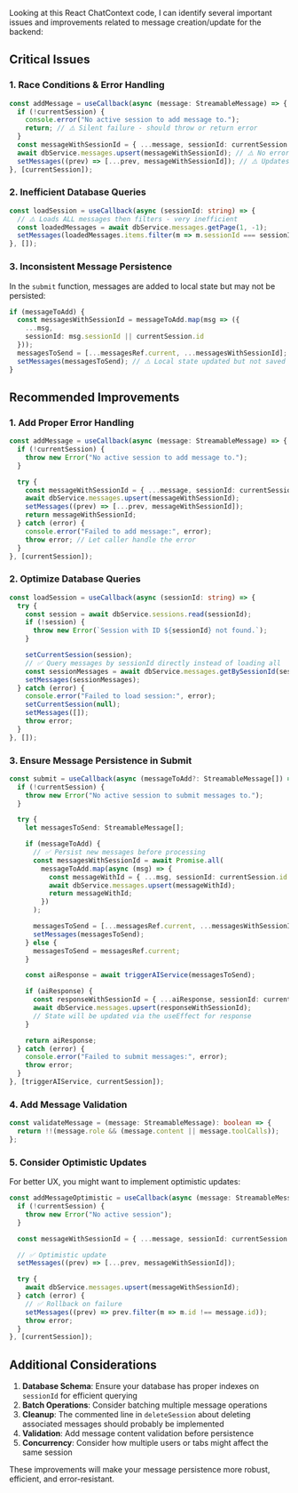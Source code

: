 Looking at this React ChatContext code, I can identify several important issues and improvements related to message creation/update for the backend:

## Critical Issues

### 1. **Race Conditions & Error Handling**
```typescript
const addMessage = useCallback(async (message: StreamableMessage) => {
  if (!currentSession) {
    console.error("No active session to add message to.");
    return; // ⚠️ Silent failure - should throw or return error
  }
  const messageWithSessionId = { ...message, sessionId: currentSession.id };
  await dbService.messages.upsert(messageWithSessionId); // ⚠️ No error handling
  setMessages((prev) => [...prev, messageWithSessionId]); // ⚠️ Updates state even if DB fails
}, [currentSession]);
```

### 2. **Inefficient Database Queries**
```typescript
const loadSession = useCallback(async (sessionId: string) => {
  // ⚠️ Loads ALL messages then filters - very inefficient
  const loadedMessages = await dbService.messages.getPage(1, -1);
  setMessages(loadedMessages.items.filter(m => m.sessionId === sessionId));
}, []);
```

### 3. **Inconsistent Message Persistence**
In the `submit` function, messages are added to local state but may not be persisted:
```typescript
if (messageToAdd) {
  const messagesWithSessionId = messageToAdd.map(msg => ({
    ...msg,
    sessionId: msg.sessionId || currentSession.id
  }));
  messagesToSend = [...messagesRef.current, ...messagesWithSessionId];
  setMessages(messagesToSend); // ⚠️ Local state updated but not saved to DB
}
```

## Recommended Improvements

### 1. **Add Proper Error Handling**
```typescript
const addMessage = useCallback(async (message: StreamableMessage) => {
  if (!currentSession) {
    throw new Error("No active session to add message to.");
  }

  try {
    const messageWithSessionId = { ...message, sessionId: currentSession.id };
    await dbService.messages.upsert(messageWithSessionId);
    setMessages((prev) => [...prev, messageWithSessionId]);
    return messageWithSessionId;
  } catch (error) {
    console.error("Failed to add message:", error);
    throw error; // Let caller handle the error
  }
}, [currentSession]);
```

### 2. **Optimize Database Queries**
```typescript
const loadSession = useCallback(async (sessionId: string) => {
  try {
    const session = await dbService.sessions.read(sessionId);
    if (!session) {
      throw new Error(`Session with ID ${sessionId} not found.`);
    }

    setCurrentSession(session);
    // ✅ Query messages by sessionId directly instead of loading all
    const sessionMessages = await dbService.messages.getBySessionId(sessionId);
    setMessages(sessionMessages);
  } catch (error) {
    console.error("Failed to load session:", error);
    setCurrentSession(null);
    setMessages([]);
    throw error;
  }
}, []);
```

### 3. **Ensure Message Persistence in Submit**
```typescript
const submit = useCallback(async (messageToAdd?: StreamableMessage[]) => {
  if (!currentSession) {
    throw new Error("No active session to submit messages to.");
  }

  try {
    let messagesToSend: StreamableMessage[];

    if (messageToAdd) {
      // ✅ Persist new messages before processing
      const messagesWithSessionId = await Promise.all(
        messageToAdd.map(async (msg) => {
          const messageWithId = { ...msg, sessionId: currentSession.id };
          await dbService.messages.upsert(messageWithId);
          return messageWithId;
        })
      );

      messagesToSend = [...messagesRef.current, ...messagesWithSessionId];
      setMessages(messagesToSend);
    } else {
      messagesToSend = messagesRef.current;
    }

    const aiResponse = await triggerAIService(messagesToSend);

    if (aiResponse) {
      const responseWithSessionId = { ...aiResponse, sessionId: currentSession.id };
      await dbService.messages.upsert(responseWithSessionId);
      // State will be updated via the useEffect for response
    }

    return aiResponse;
  } catch (error) {
    console.error("Failed to submit messages:", error);
    throw error;
  }
}, [triggerAIService, currentSession]);
```

### 4. **Add Message Validation**
```typescript
const validateMessage = (message: StreamableMessage): boolean => {
  return !!(message.role && (message.content || message.toolCalls));
};
```

### 5. **Consider Optimistic Updates**
For better UX, you might want to implement optimistic updates:
```typescript
const addMessageOptimistic = useCallback(async (message: StreamableMessage) => {
  if (!currentSession) {
    throw new Error("No active session");
  }

  const messageWithSessionId = { ...message, sessionId: currentSession.id };

  // ✅ Optimistic update
  setMessages((prev) => [...prev, messageWithSessionId]);

  try {
    await dbService.messages.upsert(messageWithSessionId);
  } catch (error) {
    // ✅ Rollback on failure
    setMessages((prev) => prev.filter(m => m.id !== message.id));
    throw error;
  }
}, [currentSession]);
```

## Additional Considerations

1. **Database Schema**: Ensure your database has proper indexes on `sessionId` for efficient querying
2. **Batch Operations**: Consider batching multiple message operations
3. **Cleanup**: The commented line in `deleteSession` about deleting associated messages should probably be implemented
4. **Validation**: Add message content validation before persistence
5. **Concurrency**: Consider how multiple users or tabs might affect the same session

These improvements will make your message persistence more robust, efficient, and error-resistant.
